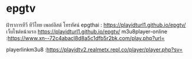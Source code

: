 # epgtv
ฝ้าราการทีวี ทีวีไทย
เพลย์ลิสต์ โทรทัศน์ 
epgthai : https://playidturl1.github.io/epgtv/
เว็บไซต์หน้าแรก https://playidturl1.github.io/epgtv/
m3u8player-online :https://www.xn--72c4abacl8d8a5c1dfb5r2bk.com/play.php?url=

playerlinkm3u8 :https://playidtv2.realmetx.repl.co/player/player.php?sv=
